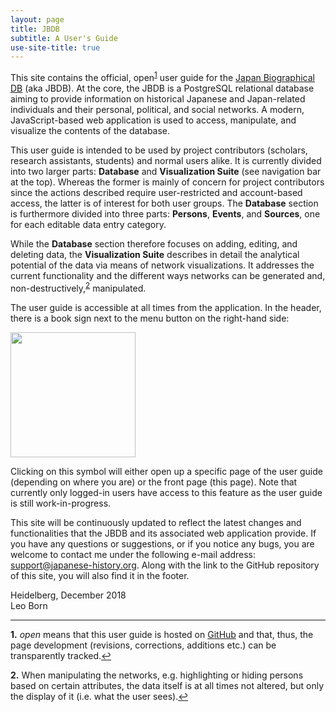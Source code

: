 ```yaml
---
layout: page
title: JBDB
subtitle: A User's Guide
use-site-title: true
---
```


This site contains the official, open<sup id="a1">[1](#f1)</sup> user guide for the [Japan Biographical DB](https://network-studies.org/#!/) (aka JBDB). At the core, the JBDB is a PostgreSQL relational database aiming to provide information on historical Japanese and Japan-related individuals and their personal, political, and social networks. A modern, JavaScript-based web application is used to access, manipulate, and visualize the contents of the database. 

[comment]: # (Maybe at some point add a page specifying the technical details of the application and everything else?)

This user guide is intended to be used by project contributors (scholars, research assistants, students) and normal users alike. It is currently divided into two larger parts: __Database__ and __Visualization Suite__ (see navigation bar at the top). Whereas the former is mainly of concern for project contributors since the actions described require user-restricted and account-based access, the latter is of interest for both user groups. The __Database__ section is furthermore divided into three parts: __Persons__, __Events__, and __Sources__, one for each editable data entry category.

While the __Database__ section therefore focuses on adding, editing, and deleting data, the __Visualization Suite__ describes in detail the analytical potential of the data via means of network visualizations. It addresses the current functionality and the different ways networks can be generated and, non-destructively,<sup id="a2">[2](#f2)</sup> manipulated.

The user guide is accessible at all times from the application. In the header, there is a book sign next to the menu button on the right-hand side:

<p class="text-center">
<img width="200px" src="../img/user-guide-btn.png">
</p>

Clicking on this symbol will either open up a specific page of the user guide (depending on where you are) or the front page (this page). Note that currently only logged-in users have access to this feature as the user guide is still work-in-progress.

This site will be continuously updated to reflect the latest changes and functionalities that the JBDB and its associated web application provide. If you have any questions or suggestions, or if you notice any bugs, you are welcome to contact me under the following e-mail address: <support@japanese-history.org>. Along with the link to the GitHub repository of this site, you will also find it in the footer.

Heidelberg, December 2018<br>
Leo Born 

---

<b id="f1">1.</b> _open_ means that this user guide is hosted on [GitHub](https://github.com/japan-biographical-db/japan-biographical-db.github.io) and that, thus, the page development (revisions, corrections, additions etc.) can be transparently tracked.[↩](#a1)

<b id="f2">2.</b> When manipulating the networks, e.g. highlighting or hiding persons based on certain attributes, the data itself is at all times not altered, but only the display of it (i.e. what the user sees).[↩](#a2)